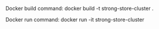 Docker build command:
docker build -t strong-store-cluster .

Docker run command:
docker run -it strong-store-cluster

